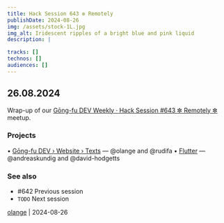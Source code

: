```yaml
---
title: Hack Session 643 ✼ Remotely
publishDate: 2024-08-26
img: /assets/stock-1L.jpg
img_alt: Iridescent ripples of a bright blue and pink liquid
description: |

tracks: []
technos: []
audiences: []
---
```


## 26.08.2024

Wrap-up of our [Gōng-fu DEV Weekly · Hack Session #643 ✼ Remotely ✼](https://www.meetup.com/fr-FR/gōngfudev/events/302722537/) meetup.

### Projects

• [Gōng-fu DEV › Website › Texts](http://gongfudev-website.vercel.app) — @olange and @rudifa
• [Flutter](https://flutter.dev) — @andreaskundig and @david-hodgetts

### See also

* #642 Previous session
* `TODO` Next session

[olange](https://github.com/olange) | 2024-08-26


